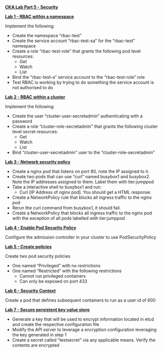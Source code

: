 
**<span style="text-decoration:underline;">CKA Lab Part 5 - Security</span>**

**<span style="text-decoration:underline;">Lab 1 - RBAC within a namespace</span>**

Implement the following:



*   Create the namespace “rbac-test”
*   Create the service account “rbac-test-sa” for the “rbac-test” namespace
*   Create a role “rbac-test-role” that grants the following pod level resources:
    *   Get
    *   Watch
    *   List
*   Bind the “rbac-test-a” service account to the “rbac-test-role” role
*   Test RBAC is working by trying to do something the service account is not authorised to do

**<span style="text-decoration:underline;">Lab 2 - RBAC within a cluster</span>**

Implement the following:



*   Create the user “cluster-user-secretadmin” authenticating with a password
*   Create a role “cluster-role-secretadmin” that grants the following cluster level secret resources:
    *   Get
    *   Watch
    *   List
*   Bind “cluster-user-secretadmin” user to the “cluster-role-secretadmin”

**<span style="text-decoration:underline;">Lab 3 - Network security policy</span>**



*   Create a nginx pod that listens on port 80, note the IP assigned to it.
*   Create two pods that can use “curl” named busybox1 and busybox2. Note the IP addresses assigned to them. Label them with tier:jumppod
*   Take a interactive shell to busybox1 and run:
    *   Curl [IP Address of nginx pod]. You should get a HTML response.
*   Create a NetworkPolicy rule that blocks all ingress traffic to the nginx pod 
*   Rerun the curl command from busybox1, it should fail.
*   Create a NetworkPolicy that blocks all ingress traffic to the nginx pod with the exception of all pods labelled with tier:jumppod

**<span style="text-decoration:underline;">Lab 4 - Enable Pod Security Policy</span>**

Configure the admission controller in your cluster to use PodSecurityPolicy

**<span style="text-decoration:underline;">Lab 5 - Create policies</span>**

Create two pod security policies



*   One named “Privileged” with no restrictions
*   One named “Restricted” with the following restrictions
    *   Cannot run privileged containers
    *   Can only be exposed on port 433

**<span style="text-decoration:underline;">Lab 6 - Security Context</span>**

Create a pod that defines subsequent containers to run as a user id of 600

**<span style="text-decoration:underline;">Lab 7 - Secure persistent key value store</span>**



*   Generate a key that will be used to encrypt information located in etcd and create the respective configuration file
*   Modify the API server to leverage a encryption configuration leveraging the key generated in step 1
*   Create a secret called “testsecret” via any applicable means. Verify the contents are encrypted
